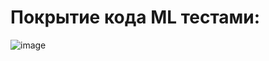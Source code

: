 # Покрытие кода ML тестами:
![image](https://user-images.githubusercontent.com/47635308/119047217-49ef1300-b9c6-11eb-9c4d-15f585aa5bd5.png)
